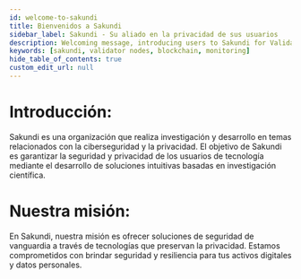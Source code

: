 ```yaml
---
id: welcome-to-sakundi
title: Bienvenidos a Sakundi
sidebar_label: Sakundi - Su aliado en la privacidad de sus usuarios
description: Welcoming message, introducing users to Sakundi for Validator Nodes.
keywords: [sakundi, validator nodes, blockchain, monitoring]
hide_table_of_contents: true
custom_edit_url: null
---
```

# Introducción:

Sakundi es una organización que realiza investigación y desarrollo en temas relacionados con la ciberseguridad y la privacidad. El objetivo de Sakundi es garantizar la seguridad y privacidad de los usuarios de tecnología mediante el desarrollo de soluciones intuitivas basadas en investigación científica.

# Nuestra misión:

En Sakundi, nuestra misión es ofrecer soluciones de seguridad de vanguardia a través de tecnologías que preservan la privacidad. Estamos comprometidos con brindar seguridad y resiliencia para tus activos digitales y datos personales.

